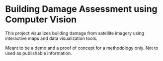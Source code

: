 # Building Damage Assessment using Computer Vision

This project visualizes building damage from satellite imagery using interactive maps and data visualization tools.

Meant to be a demo and a proof of concept for a methodology only. Not to used as publishable information.